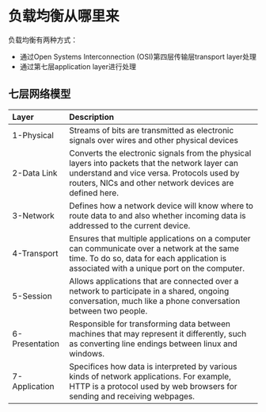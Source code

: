 # 负载均衡从哪里来
负载均衡有两种方式：
* 通过Open Systems Interconnection (OSI)第四层传输层transport layer处理
* 通过第七层application layer进行处理


## 七层网络模型

| Layer | Description |
|:---|:---|
| 1-Physical | Streams of bits are transmitted as electronic signals over wires and other physical devices |
| 2-Data Link | Converts the electronic signals from the physical layers into packets that the network layer can understand and vice versa. Protocols used by routers, NICs and other network devices are defined here. |
| 3-Network | Defines how a network device will know where to route data to and also whether incoming data is addressed to the current device. |
| 4-Transport | Ensures that multiple applications on a computer can communicate over a network at the same time. To do so, data for each application is associated with a unique port on the computer. |
| 5-Session | Allows applications that are connected over a network to participate in a shared, ongoing conversation, much like a phone conversation between two people. |
| 6-Presentation | Responsible for transforming data between machines that may represent it differently, such as converting line endings between linux and windows. |
| 7-Application | Specifices how data is interpreted by various kinds of network applications. For example, HTTP is a protocol used by web browsers for sending and receiving webpages. |
